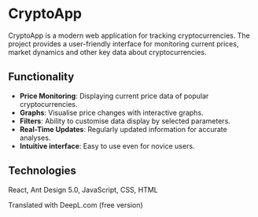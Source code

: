 # CryptoApp

CryptoApp is a modern web application for tracking cryptocurrencies. The project provides a user-friendly interface for monitoring current prices, market dynamics and other key data about cryptocurrencies.

## Functionality

- **Price Monitoring**: Displaying current price data of popular cryptocurrencies.
- **Graphs**: Visualise price changes with interactive graphs.
- **Filters**: Ability to customise data display by selected parameters.
- **Real-Time Updates**: Regularly updated information for accurate analyses.
- **Intuitive interface**: Easy to use even for novice users.

## Technologies

 React, Ant Design 5.0, JavaScript, CSS, HTML

Translated with DeepL.com (free version)

